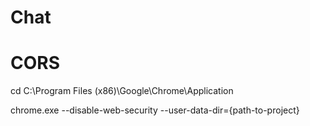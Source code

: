 # Chat

# CORS
cd C:\Program Files (x86)\Google\Chrome\Application

chrome.exe --disable-web-security --user-data-dir={path-to-project}
